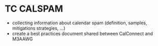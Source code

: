 # TC CALSPAM

- collecting information about calendar spam (definition, samples, mitigations strategies, ...)
- create a best practices document shared between CalConnect and M3AAWG